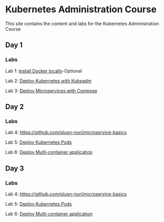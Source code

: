 # Kubernetes Administration Course

This site contains the content and labs for the Kubernetes Administration Course 



## Day 1 

### Labs

Lab 1: [Install Docker locally](labs/01-docker-daemon)-Optional

Lab 2: [Deploy Kubernetes with Kubeadm](labs/k8s-net-labs/index.md)   

Lab 3: [Deploy Microservices with Compose](labs/k8s-net-labs/index.md) 


## Day 2

### Labs 
Lab 4: https://github.com/plusn-nuri/microservice-basics

Lab 5: [Deploy Kubernetes Pods](labs/04-pods)

Lab 6: [Deploy Multi-container application](labs/05-multi)



## Day 3

### Labs 
Lab 4: https://github.com/plusn-nuri/microservice-basics

Lab 5: [Deploy Kubernetes Pods](labs/04-pods)

Lab 6: [Deploy Multi-container application](labs/05-multi)

